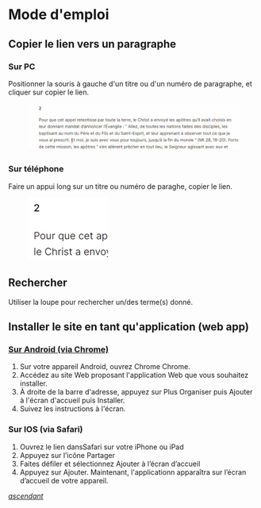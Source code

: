 # Mode d'emploi

## Copier le lien vers un paragraphe

### Sur PC

Positionner la souris à gauche d'un titre ou d'un numéro de paragraphe, et cliquer sur copier le lien.

<figure><img src="../.gitbook/assets/Copier un lien paragraphe sur PC.gif" alt=""><figcaption></figcaption></figure>

### Sur téléphone

Faire un appui long sur un titre ou numéro de paraghe, copier le lien.

<figure><img src="../.gitbook/assets/Copier un lien paragraphe sur téléphone.png" alt=""><figcaption></figcaption></figure>

## Rechercher

Utiliser la loupe pour rechercher un/des terme(s) donné.

## Installer le site en tant qu'application (web app)

### [Sur Android (via Chrome)](https://support.google.com/chromebook/answer/9658361?hl=fr\&co=GENIE.Platform%3DAndroid)

1. Sur votre appareil Android, ouvrez Chrome Chrome.&#x20;
2. Accédez au site Web proposant l'application Web que vous souhaitez installer.&#x20;
3. À droite de la barre d'adresse, appuyez sur Plus Organiser puis Ajouter à l'écran d'accueil puis Installer.&#x20;
4. Suivez les instructions à l'écran.

### Sur IOS (via Safari)

1. Ouvrez le lien dansSafari sur votre iPhone ou iPad
2. Appuyez sur l’icône Partager
3. Faites défiler et sélectionnez Ajouter à l’écran d’accueil
4. Appuyez sur Ajouter. Maintenant, l'applicationn apparaîtra sur l’écran d’accueil de votre appareil.

[_ascendant_](../)

